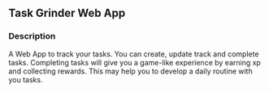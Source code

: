 <h2>Task Grinder Web App</h2>

<h3>Description</h3>
A Web App to track your tasks. You can create, update track and complete tasks. 
Completing tasks will give you a game-like experience by earning xp and collecting rewards.
This may help you to develop a daily routine with you tasks.

